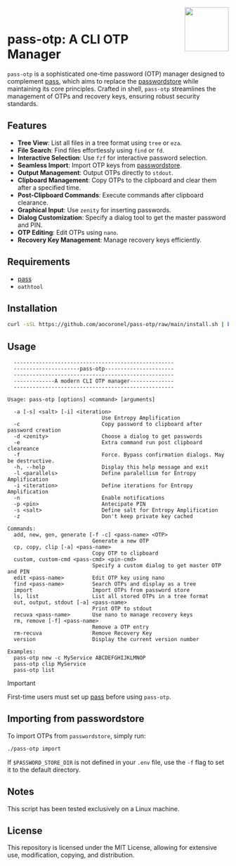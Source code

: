 <img src="https://git.disroot.org/aocoronel/images/raw/branch/main/pass.png" align="right" height="100"/>
<br>

# pass-otp: A CLI OTP Manager

`pass-otp` is a sophisticated one-time password (OTP) manager designed to complement [pass](https://github.com/aocoronel/pass), which aims to replace the [passwordstore](https://www.passwordstore.org/) while maintaining its core principles. Crafted in shell, `pass-otp` streamlines the management of OTPs and recovery keys, ensuring robust security standards.

## Features

- **Tree View**: List all files in a tree format using `tree` or `eza`.
- **File Search**: Find files effortlessly using `find` or `fd`.
- **Interactive Selection**: Use `fzf` for interactive password selection.
- **Seamless Import**: Import OTP keys from [passwordstore](https://www.passwordstore.org/).
- **Output Management**: Output OTPs directly to `stdout`.
- **Clipboard Management**: Copy OTPs to the clipboard and clear them after a specified time.
- **Post-Clipboard Commands**: Execute commands after clipboard clearance.
- **Graphical Input**: Use `zenity` for inserting passwords.
- **Dialog Customization**: Specify a dialog tool to get the master password and PIN.
- **OTP Editing**: Edit OTPs using `nano`.
- **Recovery Key Management**: Manage recovery keys efficiently.

## Requirements

- [pass](https://github.com/aocoronel/pass)
- `oathtool`

## Installation

```bash
curl -sSL https://github.com/aocoronel/pass-otp/raw/main/install.sh | bash
```

## Usage

```
  ---------------------------------------------------
  ---------------------pass-otp----------------------
  ---------------------------------------------------
  -------------A modern CLI OTP manager--------------
  ---------------------------------------------------

Usage: pass-otp [options] <command> [arguments]

  -a [-s] <salt> [-i] <iteration>
                              Use Entropy Amplification
  -c                          Copy password to clipboard after password creation
  -d <zenity>                 Choose a dialog to get passwords
  -e                          Extra command run post clipboard cleareance
  -f                          Force. Bypass confirmation dialogs. May be destructive.
  -h, --help                  Display this help message and exit
  -l <parallels>              Define paralellism for Entropy Amplification
  -i <iteration>              Define iterations for Entropy Amplification
  -n                          Enable notifications
  -p <pin>                    Antecipate PIN
  -s <salt>                   Define salt for Entropy Amplification
  -z                          Don't keep private key cached

Commands:
  add, new, gen, generate [-f -c] <pass-name> <OTP>
                           Generate a new OTP
  cp, copy, clip [-a] <pass-name>
                           Copy OTP to clipboard
  custom, custom-cmd <pass-cmd> <pin-cmd>
                           Specify a custom dialog to get master OTP and PIN
  edit <pass-name>         Edit OTP key using nano
  find <pass-name>         Search OTPs and display as a tree
  import                   Import OTPs from password store
  ls, list                 List all stored OTPs in a tree format
  out, output, stdout [-a] <pass-name>
                           Print OTP to stdout
  recuva <pass-name>       Use nano to manage recovery keys
  rm, remove [-f] <pass-name>
                           Remove a OTP entry
  rm-recuva                Remove Recovery Key
  version                  Display the current version number

Examples:
  pass-otp new -c MyService ABCDEFGHIJKLMNOP
  pass-otp clip MyService
  pass-otp list
```

> [!IMPORTANT]
> First-time users must set up [pass](https://github.com/aocoronel/pass) before using `pass-otp`.

## Importing from passwordstore

To import OTPs from `passwordstore`, simply run:

```bash
./pass-otp import
```

If `$PASSWORD_STORE_DIR` is not defined in your `.env` file, use the `-f` flag to set it to the default directory.

## Notes

This script has been tested exclusively on a Linux machine.

## License

This repository is licensed under the MIT License, allowing for extensive use, modification, copying, and distribution.
